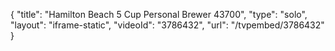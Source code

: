 {
    "title": "Hamilton Beach 5 Cup Personal Brewer 43700",
    "type": "solo",
    "layout": "iframe-static",
    "videoId": "3786432",
    "url": "\/tvpembed\/3786432"
}
